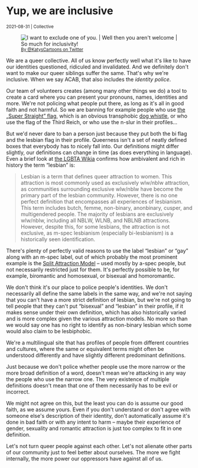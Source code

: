 # Yup, we are inclusive

<small>2021-08-31 | Collective</small>

<figure class="float-lg-end">
    <img src="/img-local/blog/inclusivity.png" class="hero" alt="I want to exclude one of you. | Well then you aren't welcome | So much for inclusivity!">
    <figcaption><small><a href="https://twitter.com/KatysCartoons/status/1432641089249452033" target="_blank" rel="noopener">By @KatysCartoons on Twitter</a></small></figcaption>
</figure>

We are a queer collective. All of us know perfectly well what it's like to have our identities
questioned, ridiculed and invalidated. And we definitely don't want to make our queer siblings suffer the same.
That's why we're inclusive. When we say ACAB, that also includes the _identity police_.

Our team of volunteers creates (among many other things we do) a tool to create a card where you can present
your pronouns, names, identities and more.
We're not policing what people put there, as long as it's all in good faith and not harmful.
So we are banning for example people who use [the „Super Straight” flag](https://lgbta.wikia.org/wiki/Super_Straight),
which is an obvious transphobic [dog whistle](https://www.urbandictionary.com/define.php?term=dog%20whistle),
or who use the flag of the Third Reich, or who use the n-slur in their profiles…

But we'd never dare to ban a person just because they put both the bi flag and the lesbian flag in their profile.
Queerness isn't a set of neatly defined boxes that everybody has to nicely fall into.
Our definitions might differ slightly, our definitions can change in time (as does everything in language).
Even a brief look at [the LGBTA Wikia](https://lgbta.wikia.org/wiki/Lesbian) confirms
how ambivalent and rich in history the term “lesbian” is:  

> Lesbian is a term that defines queer attraction to women.
> This attraction is most commonly used as exclusively wlw/nblw attraction,
> as communities surrounding exclusive wlw/nblw have become the primary part of the lesbian community.
> However, there is no one perfect definition that encompasses all experiences of lesbianism.
> This term includes butch, femme, non-binary, anonbinary, cusper, and multigendered people.
> The majority of lesbians are exclusively wlw/nblw, including all NBLW, WLNB, and NBLNB attractions.
> However, despite this, for some lesbians, the attraction is not exclusive,
> as m-spec lesbianism (especially bi-lesbianism) is a historically seen identification.

There's plenty of perfectly valid reasons to use the label “lesbian” or “gay” along with an m-spec label,
out of which probably the most prominent example is the
[Split Attraction Model](https://lgbta.wikia.org/wiki/Split_Attraction_Model_(SAM))
– used mostly by a-spec people, but not necessarily restricted just for them.
It's perfectly possible to be, for example, biromantic and homosexual, or bisexual and homoromantic.

We don't think it's our place to police people's identities.
We don't necessarily all define the same labels in the same way,
and we're not saying that you can't have a more strict definition of lesbian,
but we're not going to tell people that they can't put “bisexual” and “lesbian” in their profile,
if it makes sense under their own definition,
which has also historically varied and is more complex given the various attraction models.
No more so than we would say one has no right to identify as non-binary lesbian
which some would also claim to be lesbiphobic.

We're a multilingual site that has profiles of people from different countries and cultures,
where the same or equivalent terms might often be understood differently
and have slightly different predominant definitions.

Just because we don't police whether people use the more narrow or the more broad definition of a word,
doesn't mean we're attacking in any way the people who use the narrow one.
The very existence of multiple definitions doesn't mean that one of them necessarily has to be evil or incorrect.

We might not agree on this, but the least you can do is assume our good faith, as we assume yours.
Even if you don't understand or don't agree with someone else's description of their identity,
don't automatically assume it's done in bad faith or with any intent to harm –
maybe their experience of gender, sexuality and romantic attraction is just too complex to fit in one definition.

Let's not turn queer people against each other.
Let's not alienate other parts of our community just to feel better about ourselves.
The more we fight internally, the more power our oppressors have against all of us.
